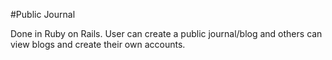 #Public Journal

Done in Ruby on Rails. User can create a public journal/blog and others can view blogs and create their own accounts.

